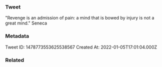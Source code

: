 ### Tweet
"Revenge is an admission of pain: a mind that is bowed by injury is not a great mind." Seneca

### Metadata
Tweet ID: 1478773553625538567
Created At: 2022-01-05T17:01:04.000Z

### Related

